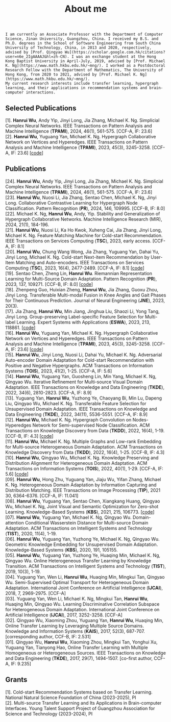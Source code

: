 ﻿---
permalink: /
title: "About me"
excerpt: "About me"
author_profile: true
redirect_from: 
  - /about/
  - /about.html
---

    I am currently an Associate Professor with the Department of Computer Science, Jinan University, Guangzhou, China. I received my B.S. and Ph.D. degrees in the School of Software Engineering from South China University of Technology, China, in 2013 and 2020, respectively, advised by [Prof. Qingyao Wu](https://scholar.google.com.hk/citations?user=n6e_2IgAAAAJ&hl=zh-CN). I was an exchange student at the Hong Kong Baptist University in April-July, 2019, advised by [Prof. Michael K. Ng](https://www.math.hkbu.edu.hk/~mng/). I worked as a Postdoctoral Research Fellow with the Department of Mathematics, The University of Hong Kong, from 2020 to 2021, advised by [Prof. Michael K. Ng](https://www.math.hkbu.edu.hk/~mng/).  
    My current research interests include transfer learning, hypergraph learning, and their applications in recommendation systems and brain-computer interactions.

Selected Publications
----------
\[1\]. **Hanrui Wu**, Andy Yip, Jinyi Long, Jia Zhang, Michael K. Ng. Simplicial Complex Neural Networks. IEEE Transactions on Pattern Analysis and Machine Intelligence (**TPAMI**), 2024, 46(1), 561-575. \[CCF-A, IF: 23.6\]  
\[2\]. **Hanrui Wu**, Yuguang Yan, Michael K. Ng. Hypergraph Collaborative Network on Vertices and Hyperedges. IEEE Transactions on Pattern Analysis and Machine Intelligence (**TPAMI**), 2023, 45(3), 3245-3258. \[CCF-A, IF: 23.6\] \[[code](https://github.com/wuhanrui/HCoN)\]

Publications
----------
\[24\]. **Hanrui Wu**, Andy Yip, Jinyi Long, Jia Zhang, Michael K. Ng. Simplicial Complex Neural Networks. IEEE Transactions on Pattern Analysis and Machine Intelligence (**TPAMI**), 2024, 46(1), 561-575. \[CCF-A, IF: 23.6\]  
\[23\]. **Hanrui Wu**, Nuosi Li, Jia Zhang, Sentao Chen, Michael K. Ng, Jinyi Long. Collaborative Contrastive Learning for Hypergraph Node Classification. Pattern Recognition (**PR**), 2024, 146, 109995. \[CCF-B, IF: 8.0\]  
\[22\]. Michael K. Ng, **Hanrui Wu**, Andy, Yip. Stability and Generalization of Hypergraph Collaborative Networks. Machine Intelligence Research (MIR), 2024, 21(1), 184-196.  
\[21\]. **Hanrui Wu**, Nuosi Li, Ka Ho Kwok, Xuheng Cai, Jia Zhang, Jinyi Long, Michael K. Ng. Feature Matching Machine for Cold-start Recommendation. IEEE Transactions on Services Computing (**TSC**), 2023, early access. \[CCF-A, IF: 8.1\]  
\[20\]. **Hanrui Wu**, Chung Wang Wong, Jia Zhang, Yuguang Yan, Dahai Yu, Jinyi Long, Michael K. Ng. Cold-start Next-item Recommendation by User-Item Matching and Auto-encoders. IEEE Transactions on Services Computing (**TSC**), 2023, 16(4), 2477-2489. \[CCF-A, IF: 8.1\] \[[code](https://github.com/wuhanrui/UIMA)\]  
\[19\]. Sentao Chen, Zheng Lin, **Hanrui Wu**. Riemannian Representation Learning for Multi-Source Domain Adaptation. Pattern Recognition (**PR**), 2023, 137, 109271. \[CCF-B, IF: 8.0\] \[[code](https://github.com/sentaochen/Riemannian-Representation-Learning)\]  
\[18\]. Zhenpeng Guo, Huixian Zheng, **Hanrui Wu**, Jia Zhang, Guoxu Zhou, Jinyi Long. Transferable Multi-modal Fusion in Knee Angles and Gait Phases for Their Continuous Prediction. Journal of Neural Engineering (**JNE**), 2023, 20(3).  
\[17\]. Jia Zhang, **Hanrui Wu**, Min Jiang, Jinghua Liu, Shaozi Li, Yong Tang, Jinyi Long. Group-preserving Label-specific Feature Selection for Multi-label Learning. Expert Systems with Applications (**ESWA**), 2023, 213, 118861. \[[code](https://codeocean.com/capsule/1281687/tree/v1)\]  
\[16\]. **Hanrui Wu**, Yuguang Yan, Michael K. Ng. Hypergraph Collaborative Network on Vertices and Hyperedges. IEEE Transactions on Pattern Analysis and Machine Intelligence (**TPAMI**), 2023, 45(3), 3245-3258. \[CCF-A, IF: 23.6\] \[[code](https://github.com/wuhanrui/HCoN)\]  
\[15\]. **Hanrui Wu**, Jinyi Long, Nuosi Li, Dahai Yu, Michael K. Ng. Adversarial Auto-encoder Domain Adaptation for Cold-start Recommendation with Positive and Negative Hypergraphs. ACM Transactions on Information Systems (**TOIS**), 2023, 41(2), 1-25. [CCF-A, IF: 5.6\]  
\[14\]. **Hanrui Wu**, Yuguang Yan, Guosheng Lin, Min Yang, Michael K. Ng, Qingyao Wu. Iterative Refinement for Multi-source Visual Domain Adaptation. IEEE Transactions on Knowledge and Data Engineering (**TKDE**), 2022, 34(6), 2810-2823. [CCF-A, IF: 8.9\]  
\[13\]. Yuguang Yan, **Hanrui Wu**, Yuzhong Ye, Chaoyang Bi, Min Lu, Dapeng Liu, Qingyao Wu, Michael K. Ng. Transferable Feature Selection for Unsupervised Domain Adaptation. IEEE Transactions on Knowledge and Data Engineering (**TKDE**), 2022, 34(11), 5536-5551. [CCF-A, IF: 8.9\]  
\[12\]. **Hanrui Wu**, Michael K. Ng. Hypergraph Convolution on Nodes-Hyperedges Network for Semi-supervised Node Classification. ACM Transactions on Knowledge Discovery from Data (**TKDD**), 2022, 16(4), 1-19. \[CCF-B, IF: 4.3\] \[[code](https://github.com/wuhanrui/HCNH)\]  
\[11\]. **Hanrui Wu**, Michael K. Ng. Multiple Graphs and Low-rank Embedding for Multi-source Heterogeneous Domain Adaptation. ACM Transactions on Knowledge Discovery from Data (**TKDD**), 2022, 16(4), 1-25. \[CCF-B, IF: 4.3\]  
\[10\]. **Hanrui Wu**, Qingyao Wu, Michael K. Ng. Knowledge Preserving and Distribution Alignment for Heterogeneous Domain Adaptation. ACM Transactions on Information Systems (**TOIS**), 2022, 40(1), 1-29. [CCF-A, IF: 5.6\] \[[code](https://github.com/wuhanrui/KPDA)\]  
\[09\]. **Hanrui Wu**, Hong Zhu, Yuguang Yan, Jiaju Wu, Yifan Zhang, Michael K. Ng. Heterogeneous Domain Adaptation by Information Capturing and Distribution Matching. IEEE Transactions on Image Processing (**TIP**), 2021 30, 6364-6376. \[CCF-A, IF: 11.041\]  
\[08\]. **Hanrui Wu**, Yuguang Yan, Sentao Chen, Xiangkang Huang, Qingyao Wu, Michael K. Ng, Joint Visual and Semantic Optimization for Zero-shot Learning. Knowledge-Based Systems (**KBS**), 2021, 215, 106773. \[[code](https://github.com/wuhanrui/VSOP)\]  
\[07\]. **Hanrui Wu**, Yuguang Yan, Michael K. Ng, Qingyao Wu. Domain-attention Conditional Wasserstein Distance for Multi-source Domain Adaptation. ACM Transactions on Intelligent Systems and Technology (**TIST**), 2020, 11(4), 1-19.  
\[06\]. **Hanrui Wu**, Yuguang Yan, Yuzhong Ye, Michael K. Ng, Qingyao Wu. Geometric Knowledge Embedding for Unsupervised Domain Adaptation. Knowledge-Based Systems (**KBS**), 2020, 191, 105155.  
\[05\]. **Hanrui Wu**, Yuguang Yan, Yuzhong Ye, Huaqing Min, Michael K. Ng, Qingyao Wu. Online Heterogeneous Transfer Learning by Knowledge Transition. ACM Transactions on Intelligent Systems and Technology (**TIST**), 2019, 10(3), 1-19.  
\[04\]. Yuguang Yan, Wen Li, **Hanrui Wu**, Huaqing Min, Mingkui Tan, Qingyao Wu. Semi-Supervised Optimal Transport for Heterogeneous Domain Adaptation. International Joint Conference on Artificial Intelligence (**IJCAI**), 2018, 7, 2969-2975. \[CCF-A\]  
\[03\]. Yuguang Yan, Wen Li, Michael K. Ng, Mingkui Tan, **Hanrui Wu**, Huaqing Min, Qingyao Wu. Learning Discriminative Correlation Subspace for Heterogeneous Domain Adaptation. International Joint Conference on Artificial Intelligence (**IJCAI**), 2017, 3252-3258. \[CCF-A\]  
\[02\]. Qingyao Wu, Xiaoming Zhou, Yuguang Yan, **Hanrui Wu**, Huaqing Min, Online Transfer Learning by Leveraging Multiple Source Domains. Knowledge and Information Systems (**KAIS**), 2017, 52(3), 687-707. \[corresponding author, CCF-B, IF: 2.531\]  
\[01\]. Qingyao Wu, **Hanrui Wu**, Xiaoming Zhou, Mingkui Tan, Yonghui Xu, Yuguang Yan, Tianyong Hao, Online Transfer Learning with Multiple Homogeneous or Heterogeneous Sources. IEEE Transactions on Knowledge and Data Engineering (**TKDE**), 2017, 29(7), 1494-1507. \[co-first author, CCF-A, IF: 9.235\]

Grants
----------
\[1\]. Cold-start Recommendation Systems based on Transfer Learning. National Natural Science Foundation of China (2023-2025), PI  
\[2\]. Multi-source Transfer Learning and Its Applications in Brain-computer Interfaces. Young Talent Support Project of Guangzhou Association for Science and Technology (2023-2024), PI
